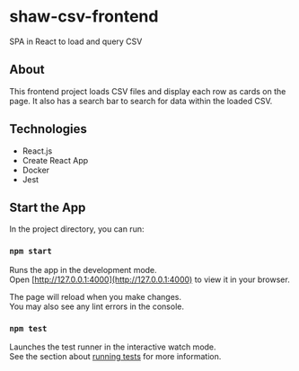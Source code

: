 # shaw-csv-frontend
SPA in React to load and query CSV

## About
This frontend project loads CSV files and display each row as cards on the page.
It also has a search bar to search for data within the loaded CSV.

## Technologies

- React.js
- Create React App
- Docker
- Jest

## Start the App

In the project directory, you can run:

### `npm start`

Runs the app in the development mode.\
Open [http://127.0.0.1:4000](http://127.0.0.1:4000) to view it in your browser.

The page will reload when you make changes.\
You may also see any lint errors in the console.

### `npm test`

Launches the test runner in the interactive watch mode.\
See the section about [running tests](https://facebook.github.io/create-react-app/docs/running-tests) for more information.
